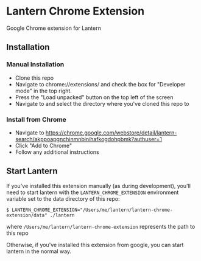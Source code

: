 # Lantern Chrome Extension

Google Chrome extension for Lantern

## Installation

### Manual Installation
- Clone this repo
- Navigate to chrome://extensions/ and check the box for "Developer mode" in the top right.
- Press the "Load unpacked" button on the top left of the screen
- Navigate to and select the directory where you've cloned this repo to

### Install from Chrome
- Navigate to https://chrome.google.com/webstore/detail/lantern-search/akppoapgnchinmnbinihafkogdohpbmk?authuser=1
- Click "Add to Chrome"
- Follow any additional instructions

## Start Lantern
If you've installed this extension manually (as during development), you'll need to start lantern with the `LANTERN_CHROME_EXTENSION` environment variable set to the data directory of this repo:
```
$ LANTERN_CHROME_EXTENSION="/Users/me/lantern/lantern-chrome-extension/data" ./lantern
```
where `/Users/me/lantern/lantern-chrome-extension` represents the path to this repo

Otherwise, if you've installed this extension from google, you can start lantern in the normal way.
